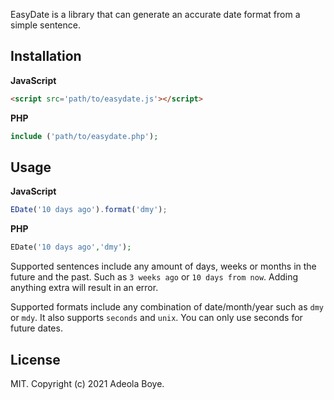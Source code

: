 EasyDate is a library that can generate an accurate date format from a simple sentence.


## Installation

**JavaScript**
```HTML
<script src='path/to/easydate.js'></script>
```
**PHP** 
```PHP
include ('path/to/easydate.php');
```

## Usage

**JavaScript**
```Javascript
EDate('10 days ago').format('dmy');
```
**PHP**
```PHP
EDate('10 days ago','dmy');
```

Supported sentences include any amount of days, weeks or months in the future and the past. Such as ``3 weeks ago`` or ``10 days from now``. Adding anything extra will result in an error.

Supported formats include any combination of date/month/year such as ``dmy`` or ``mdy``. It also supports ``seconds`` and ``unix``. You can only use seconds for future dates.

## License
MIT. Copyright (c) 2021 Adeola Boye.
